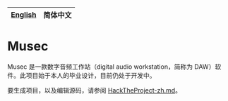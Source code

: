 | [English](./README.md) | 简体中文 |
| ---------------------- | -------- |

# Musec

Musec 是一款数字音频工作站（digital audio workstation，简称为 DAW）软件。此项目始于本人的毕业设计，目前仍处于开发中。

要生成项目，以及编辑源码，请参阅 [HackTheProject-zh.md](./doc/HackTheProject-zh.md)。
